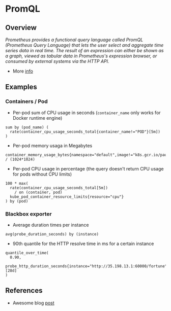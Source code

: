 # PromQL

## Overview

_Prometheus provides a functional query language called PromQL (Prometheus Query Language) that lets the user select and aggregate time series data in real time. The result of an expression can either be shown as a graph, viewed as tabular data in Prometheus's expression browser, or consumed by external systems via the HTTP API._

* More [info](https://prometheus.io/docs/prometheus/latest/querying/basics/)

## Examples

### Containers / Pod

* Per-pod sum of CPU usage in seconds (`container_name` only works for Docker runtime engine)

```promql
sum by (pod_name) (
  rate(container_cpu_usage_seconds_total{container_name!="POD"}[5m])
)
```

* Per-pod memory usaga in Megabytes

```promql
container_memory_usage_bytes{namespace="default",image!="k8s.gcr.io/pause:3.5",name!=""} / (1024*1024)
```

* Per-pod CPU usage in percentage (the query doesn't return CPU usage for pods without CPU limits)

```promql
100 * max(
  rate(container_cpu_usage_seconds_total[5m])
    / on (container, pod)
  kube_pod_container_resource_limits{resource="cpu"}
) by (pod)
```

### Blackbox exporter

* Average duration times per instance

```promql
avg(probe_duration_seconds) by (instance)
```

* 90th quantile for the HTTP resolve time in ms for a certain instance

```promql
quantile_over_time(
  0.90,
  probe_http_duration_seconds{instance="http://35.198.13.1:60000/fortune",phase="resolve"}[28d]
)
```

## References

* Awesome blog [post](https://blog.freshtracks.io/a-deep-dive-into-kubernetes-metrics-b190cc97f0f6)
